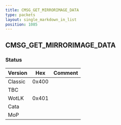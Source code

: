 ```yaml
---
title: CMSG_GET_MIRRORIMAGE_DATA
type: packets
layout: single_markdown_in_list
position: 1085
---
```


## CMSG_GET_MIRRORIMAGE_DATA

### Status

Version    | Hex        | Comment
---------- | ---------- | ---------- 
Classic    | 0x400      |
TBC        |            |
WotLK      | 0x401      |
Cata       |            |
MoP        |            |